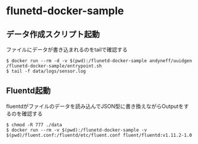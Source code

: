 # flunetd-docker-sample

## データ作成スクリプト起動

ファイルにデータが書き込まれるのをtailで確認する

```
$ docker run --rm -d -v $(pwd):/flunetd-docker-sample andyneff/uuidgen /flunetd-docker-sample/entrypoint.sh
$ tail -f data/logs/sensor.log
```

## Fluentd起動

fluentdがファイルのデータを読み込んでJSON型に書き換えながらOutputをするのを確認する

```
$ chmod -R 777 ./data
$ docker run --rm -v $(pwd):/flunetd-docker-sample -v $(pwd)/fluent.conf:/fluentd/etc/fluent.conf fluent/fluentd:v1.11.2-1.0
```
